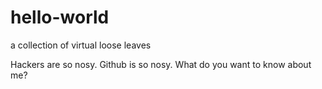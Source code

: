 # hello-world
a collection of virtual loose leaves

Hackers are so nosy. Github is so nosy. What do you want to know about me?
